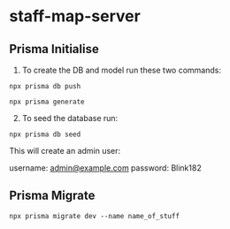 # staff-map-server


## Prisma Initialise

1. To create the DB and model run these two commands:

```shell
npx prisma db push

npx prisma generate
```

2. To seed the database run:

```shell
npx prisma db seed
```

This will create an admin user:

username: admin@example.com
password: Blink182

## Prisma Migrate

```shell
npx prisma migrate dev --name name_of_stuff
```
